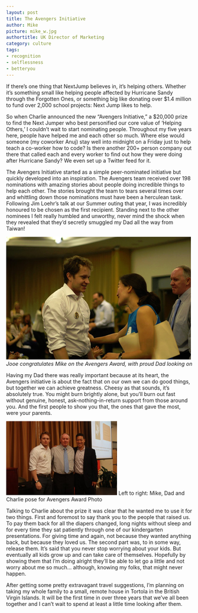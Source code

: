 ```yaml
---
layout: post
title: The Avengers Initiative
author: Mike
picture: mike_w.jpg
authortitle: UK Director of Marketing
category: culture
tags:
- recognition
- selflessness
- betteryou
---
```


If there’s one thing that NextJump believes in, it’s helping others. Whether it’s something small like helping people affected by Hurricane Sandy through the Forgotten Ones, or something big like donating over $1.4 million to fund over 2,000 school projects: Next Jump likes to help.

So when Charlie announced the new “Avengers Initiative,” a $20,000 prize to find the Next Jumper who best personified our core value of ‘Helping Others,’ I couldn’t wait to start nominating people. Throughout my five years here, people have helped me and each other so much. Where else would someone (my coworker Anuj) stay well into midnight on a Friday just to help teach a co-worker how to code? Is there another 200+ person company out there that called each and every worker to find out how they were doing after Hurricane Sandy? We even set up a Twitter feed for it.

The Avengers Initiative started as a simple peer-nominated initiative but quickly developed into an inspiration. The Avengers team received over 198 nominations with amazing stories about people doing incredible things to help each other. The stories brought the team to tears several times over and whittling down those nominations must have been a herculean task. Following Jim Loehr’s talk at our Summer outing that year, I was incredibly honoured to be chosen as the first recipient. Standing next to the other nominees I felt really humbled and unworthy, never mind the shock when they revealed that they’d secretly smuggled my Dad all the way from Taiwan!

![Jooe and Mike](/images/the-avengers-initiative-1.jpg)
*Jooe congratulates Mike on the Avengers Award, with proud Dad looking on*

Having my Dad there was really important because at its heart, the Avengers initiative is about the fact that on our own we can do good things, but together we can achieve greatness. Cheesy as that sounds, it’s absolutely true. You might burn brightly alone, but you’ll burn out fast without genuine, honest, ask-nothing-in-return support from those around you. And the first people to show you that, the ones that gave the most, were your parents.

![Mike, Dad and Charlie](/images/the-avengers-initiative-2.jpg)
Left to right: Mike, Dad and Charlie pose for Avengers Award Photo

Talking to Charlie about the prize it was clear that he wanted me to use it for two things. First and foremost to say thank you to the people that raised us. To pay them back for all the diapers changed, long nights without sleep and for every time they sat patiently through one of our kindergarten presentations. For giving time and again, not because they wanted anything back, but because they loved us. The second part was, to in some way, release them. It’s said that you never stop worrying about your kids. But eventually all kids grow up and can take care of themselves. Hopefully by showing them that I’m doing alright they’ll be able to let go a little and not worry about me so much… although, knowing my folks, that might never happen.

After getting some pretty extravagant travel suggestions, I’m planning on taking my whole family to a small, remote house in Tortola in the British Virgin Islands. It will be the first time in over three years that we’ve all been together and I can’t wait to spend at least a little time looking after them.
